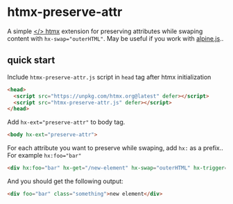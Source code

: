 # htmx-preserve-attr
A simple [</> htmx](https://htmx.org) extension for preserving attributes while swaping content with `hx-swap="outerHTML"`. 
May be useful if you work with [alpine.js](https://alpinejs.dev/)..

## quick start
Include `htmx-preserve-attr.js` script in `head` tag after htmx initialization
```html
<head>
  <script src="https://unpkg.com/htmx.org@latest" defer></script>
  <script src="htmx-preserve-attr.js" defer></script>
</head>
```
Add `hx-ext="preserve-attr"` to body tag.
```html
<body hx-ext="preserve-attr">
```
For each attribute you want to preserve while swaping, add `hx:` as a prefix..
For example `hx:foo="bar"`
```html
<div hx:foo="bar" hx-get="/new-element" hx-swap="outerHTML" hx-trigger="load">old element</div>
```
And you should get the following output:
```html
<div foo="bar" class="something">new element</div>
```
